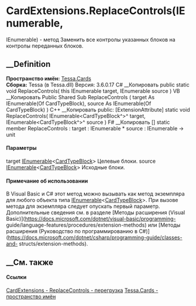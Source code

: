 # CardExtensions.ReplaceControls(IEnumerable<CardTypeBlock>,
IEnumerable<CardTypeBlock>) - метод
Заменить все контролы указанных блоков на контролы переданных блоков.
## __Definition
 **Пространство имён:** [Tessa.Cards](N_Tessa_Cards.htm)  
 **Сборка:** Tessa (в Tessa.dll) Версия: 3.6.0.17
C# __Копировать
     public static void ReplaceControls(
    	this IEnumerable<CardTypeBlock> target,
    	IEnumerable<CardTypeBlock> source
    )
VB __Копировать
    <ExtensionAttribute>
    Public Shared Sub ReplaceControls ( 
    	target As IEnumerable(Of CardTypeBlock),
    	source As IEnumerable(Of CardTypeBlock)
    )
C++ __Копировать
     public:
    [ExtensionAttribute]
    static void ReplaceControls(
    	IEnumerable<CardTypeBlock^>^ target, 
    	IEnumerable<CardTypeBlock^>^ source
    )
F# __Копировать
     [<ExtensionAttribute>]
    static member ReplaceControls : 
            target : IEnumerable<CardTypeBlock> * 
            source : IEnumerable<CardTypeBlock> -> unit 
#### Параметры
target
[IEnumerable](https://learn.microsoft.com/dotnet/api/system.collections.generic.ienumerable-1)<[CardTypeBlock](T_Tessa_Cards_CardTypeBlock.htm)>
    Целевые блоки.
source
[IEnumerable](https://learn.microsoft.com/dotnet/api/system.collections.generic.ienumerable-1)<[CardTypeBlock](T_Tessa_Cards_CardTypeBlock.htm)>
    Исходные блоки.
#### Примечание об использовании
В Visual Basic и C# этот метод можно вызывать как метод экземпляра для любого
объекта типа
[IEnumerable](https://learn.microsoft.com/dotnet/api/system.collections.generic.ienumerable-1)<[CardTypeBlock](T_Tessa_Cards_CardTypeBlock.htm)>.
При вызове метода для экземпляра следует опускать первый параметр.
Дополнительные сведения см. в разделе [Методы расширения (Visual
Basic)](https://docs.microsoft.com/dotnet/visual-basic/programming-
guide/language-features/procedures/extension-methods) или [Методы расширения
(Руководство по программированию в
C#)](https://docs.microsoft.com/dotnet/csharp/programming-guide/classes-and-
structs/extension-methods).
##  __См. также
#### Ссылки
[CardExtensions - ](T_Tessa_Cards_CardExtensions.htm)
[ReplaceControls -
перегрузка](Overload_Tessa_Cards_CardExtensions_ReplaceControls.htm)
[Tessa.Cards - пространство имён](N_Tessa_Cards.htm)
